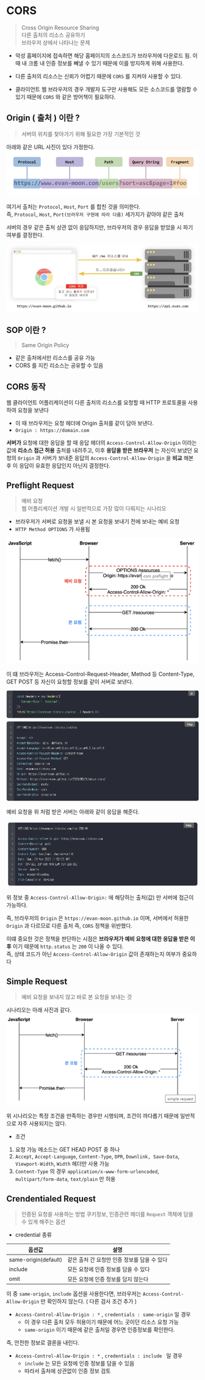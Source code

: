 # CORS
> Cross Origin Resource Sharing  
> 다른 출처의 리소스 공유하기  
> 브라우저 상에서 나타나는 문제 

- 악성 홈페이지에 접속하면 해당 홈페이지의 소스코드가 브라우저에 다운로드 됨. 이때 내 크롬 내 인증 정보를 빼낼 수 있기 때문에 이를 방지하게 위해 사용한다.

- 다른 출처의 리소스는 신뢰가 어렵기 때문에 ```CORS``` 를 지켜야 사용할 수 있다.  
- 클라이언트 웹 브라우저의 경우 개발자 도구만 사용해도 모든 소스코드를 열람할 수 있기 때문에 ```CORS``` 와 같은 방어책이 필요하다.  

## Origin ( 출처 ) 이란 ?
> 서버의 위치를 찾아가기 위해 필요한 가장 기본적인 것  

아래와 같은 URL 사진이 있다 가정한다.
<img src="./images/cors.png"/>   

여기서 출처는 ```Protocol```, ```Host```, ```Port``` 를 합친 것을 의미한다.  
즉, ```Protocol```, ```Host```, ```Port(브라우저 구현에 따라 다름)``` 세가지가 같아야 같은 출처  

서버의 경우 같은 출처 상관 없이 응답하지만, 브라우저의 경우 응답을 받았을 시 파기 여부를 결정한다.  

<img src="./images/cors-브라우저-응답파기.png"/>  

## SOP 이란 ? 
> Same Origin Policy  
- 같은 출처에서만 리소스를 공유 가능  
- CORS 를 지킨 리소스는 공유할 수 있음  

## CORS 동작

웹 클라이언트 어플리케이션이 다른 출처의 리소스를 요청할 때 HTTP 프로토콜을 사용하여 요청을 보낸다  

- 이 때 브라우저는 요청 헤더에 Origin 출처를 같이 담아 보낸다.
- ```Origin : https://domain.com```  

**서버가** 요청에 대한 응답을 할 때 응답 헤더의 ```Access-Control-Allow-Origin``` 이라는 값에 **리소스 접근 허용** 출처를 내려주고, 이후 **응답을 받은 브라우저** 는 자신이 보냈던 요청의 ```Origin``` 과 서버가 보내준 응답의 ```Access-Control-Allow-Origin``` 을 **비교** 해본 후 이 응답이 유효한 응답인지 아닌지 결정한다.  

## Preflight Request
> 예비 요청  
> 웹 어플리케이션 개발 시 일반적으로 가장 많이 다뤄지는 시나리오  

- 브라우저가 서버로 요청을 보낼 시 본 요청을 보내기 전에 보내는 예비 요청  
- ```HTTP Method OPTIONS``` 가 사용됨
<img src="./images/cors-preflight.png"/>  

이 떄 브라우저는 Access-Control-Request-Header, Method 등 Content-Type, GET POST 등 자신이 요청할 정보를 같이 서버로 보낸다.  

<img src="./images/cors-브라우저에서서버로.png"/>  

예비 요청을 위 처럼 받은 서버는 아래와 같이 응답을 해준다.

<img src="./images/cors-서버에서브라우저로.png"/>

위 정보 중 ```Access-Control-Allow-Origin:``` 에 해당하는 출처(값) 만 서버에 접근이 가능하다.  

즉, 브라우저의 ```Origin``` 은 ```https://evan-moon.github.io``` 이며, 서버에서 허용한 ```Origin``` 과 다르므로 다른 출처 즉, ```CORS``` 정책을 위반했다.  

이떄 중요한 것은 정책을 판단하는 시점은 **브라우저가 예비 요청에 대한 응답을 받은 이후** 이기 때문에 ```http.status``` 는 ```200``` 이 나올 수 있다.  
즉, 상태 코드가 아닌 ```Access-Control-Allow-Origin``` 값이 존재하는지 여부가 중요하다  

## Simple Request
> 예비 요청을 보내지 않고 바로 본 요청을 보내는 것  

시나리오는 아래 사진과 같다.  
<img src="./images/cors-simple.png"/>  

위 시나리오는 특정 조건을 만족하는 경우만 시행되며, 조건이 까다롭기 때문에 일반적으로 자주 사용되지는 않다.  

- 조건
1. 요청 가능 메소드는 GET HEAD POST 중 하나
2. ```Accept```, ```Accept-Language```, ```Content-Type```, ```DPR```, ```Downlink, Save-Data```, ```Viewport-Width```, ```Width``` 헤더만 사용 가능
3. ```Content-Type``` 의 경우 ```application/x-www-form-urlencoded```, ```multipart/form-data```, ```text/plain``` 만 허용

## Crendentialed Request
> 인증된 요청을 사용하는 방법
> 쿠키정보, 인증관련 헤더를 ```Request``` 객체에 담을 수 있게 해주는 옵션  


- credential 종류   

|옵션값|설명|
|--|--|
|same-origin(default)|같은 출처 간 요청만 인증 정보를 담을 수 있다|
|include|모든 요청에 인증 정보를 담을 수 있다|
|omit|모든 요청에 인증 정보를 담지 않는다|

이 중 ```same-origin```, ```include``` 옵션을 사용한다면, 브라우저는 ```Access-Control-Allow-Origin``` 만 확인하지 않는다.  ( 다른 검사 조건 추가 )  

- ```Access-Control-Allow-Origin : *``` , ```credentials : same-origin``` 일 경우   
    - 이 경우 다른 출처 모두 허용이기 때문에 어느 곳이던 리소스 요청 가능
    - ```same-origin``` 이기 때문에 같은 출처일 경우면 인증정보를 확인한다.  

즉, 안전한 정보로 결론을 내린다.

- ```Access-Control-Allow-Origin : *``` , ```credentials : include ``` 일 경우 
    - ```include``` 는 모든 요청에 인증 정보를 담을 수 있음
    - 따라서 출처에 상관없이 인증 정보 검토 
 